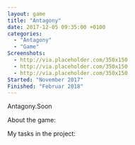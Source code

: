 ```yaml
---
layout: game
title: "Antagony"
date: 2017-12-05 09:35:00 +0100
categories:
  - "Antagony"
  - "Game"
Screenshots:
  - http://via.placeholder.com/350x150
  - http://via.placeholder.com/350x150
  - http://via.placeholder.com/350x150
Started: "November 2017"
Finished: "Februar 2018"
---
```


Antagony.Soon


About the game:


My tasks in the project:
